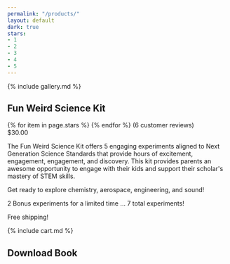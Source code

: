 ```yaml
---
permalink: "/products/"
layout: default
dark: true
stars:
- 1
- 2
- 3
- 4
- 5
---
```


<div class = 'bright'>
  <section class = 'flex'>
    <div class = 'child duo'>
      {% include gallery.md %}
    </div>
    <div class = 'child duo'>
      <h1 class = 'left'>Fun Weird Science Kit</h1>
      {% for item in page.stars %}
      <i class = 'icon icon-star'></i>
      {% endfor %}
      <span class = 'mark'> (6 customer reviews)</span>
      <div class = 'mark'>$30.00</div>
      <p>The Fun Weird Science Kit offers 5 engaging experiments aligned to Next Generation Science Standards that
        provide hours of excitement, engagement, engagement, and discovery. This kit provides parents an awesome
        opportunity to engage with their kids and support their scholar's mastery of STEM skills.</p>
      <p>Get ready to explore chemistry, aerospace, engineering, and sound!</p>
      <p>2 Bonus experiments for a limited time ... 7 total experiments!</p>
      <p>Free shipping!</p> 
      <div class = 'cart'>  {% include cart.md %} </div>
      <h1 class = 'left'>Download Book</h1>
      <a href ='/assets/pre-order.txt' download class = 'pdf'><i class = "fas fa-file-pdf fa-2x"></i></a>
    </div>   
  </section>
</div>
